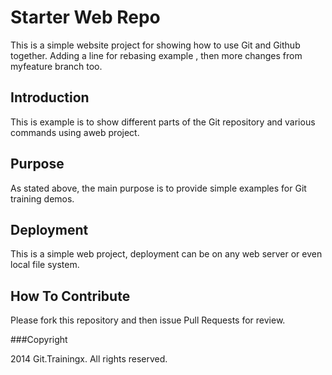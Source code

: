 # Starter Web Repo

This is a simple website project for
showing how to use Git and Github together. Adding a line for rebasing example , then
more changes from myfeature branch too.
## Introduction

This is example is to show different parts
of the Git repository and various commands
using aweb project.

## Purpose

As stated above, the main purpose is to 
provide simple examples for Git training
demos.

## Deployment

This is a simple web project, deployment
can be on any web server or even local
file system.

## How To Contribute

Please fork this repository and then issue Pull Requests for
review.

###Copyright

2014 Git.Trainingx. All rights reserved.